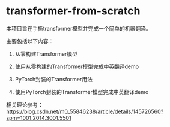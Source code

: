 # transformer-from-scratch
本项目旨在手撕transformer模型并完成一个简单的机器翻译。

主要包括以下内容：
1. 从零构建Transformer模型

2. 使用从零构建的Transformer模型完成中英翻译demo

3. PyTorch封装的Transformer用法

4. 使用PyTorch封装的Transformer模型完成中英翻译demo

相关理论参考：
https://blog.csdn.net/m0_55846238/article/details/145726560?spm=1001.2014.3001.5501
